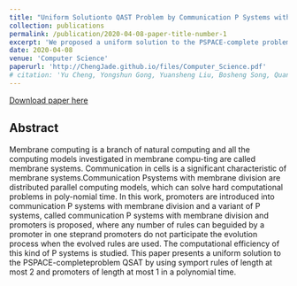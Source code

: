 ```yaml
---
title: "Uniform Solutionto QAST Problem by Communication P Systems with Membrane Division and Promoters"
collection: publications
permalink: /publication/2020-04-08-paper-title-number-1
excerpt: 'We proposed a uniform solution to the PSPACE-complete problem QSAT by using symport rules of length at most 2 and promoters of length at most 1 in a polynomial time．'
date: 2020-04-08
venue: 'Computer Science'
paperurl: 'http://ChengJade.github.io/files/Computer_Science.pdf'
# citation: 'Yu Cheng, Yongshun Gong, Yuansheng Liu, Bosheng Song, Quan Zou, Molecular design in drug discovery: a comprehensive review of deep generative models, Briefings in Bioinformatics, Volume 22, Issue 6, November 2021, bbab344, https://doi.org/10.1093/bib/bbab344.'
---
```


[Download paper here](http://ChengJade.github.io/files/Computer_Science.pdf)


## Abstract

Membrane computing is a branch of natural computing and all the computing models investigated in membrane compu-ting are called membrane systems. Communication in cells is a significant characteristic of membrane systems.Communication Psystems with membrane division are distributed parallel computing models, which can solve hard computational problems in poly-nomial time. In this work, promoters are introduced into communication P systems with membrane division and a variant of P systems, called communication P systems with membrane division and promoters is proposed, where any number of rules can beguided by a promoter in one steprand promoters do not participate the evolution process when the evolved rules are used. The computational efficiency of this kind of P systems is studied. This paper presents a uniform solution to the PSPACE-completeproblem QSAT by using symport rules of length at most 2 and promoters of length at most 1 in a polynomial time.